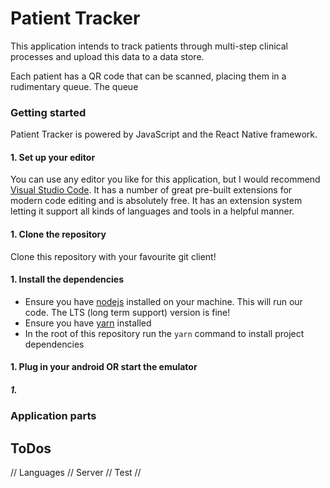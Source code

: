 # Patient Tracker

This application intends to track patients through multi-step clinical processes and upload this data to a data store.

Each patient has a QR code that can be scanned, placing them in a rudimentary queue. The queue

### Getting started

Patient Tracker is powered by JavaScript and the React Native framework.

#### 1. Set up your editor

You can use any editor you like for this application, but I would recommend [Visual Studio Code](https://code.visualstudio.com/). It has a number of great pre-built extensions for modern code editing and is absolutely free. It has an extension system letting it support all kinds of languages and tools in a helpful manner.

#### 1. Clone the repository

Clone this repository with your favourite git client!

#### 1. Install the dependencies

- Ensure you have [nodejs](https://nodejs.org/en/) installed on your machine. This will run our code. The LTS (long term support) version is fine!
- Ensure you have [yarn](https://yarnpkg.com/lang/en/) installed
- In the root of this repository run the `yarn` command to install project dependencies

#### 1. Plug in your android OR start the emulator

##### 1.

### Application parts

## ToDos

// Languages
// Server
// Test
//

